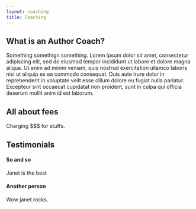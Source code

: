 ```yaml
---
layout: coaching
title: Coaching
---
```


## What is an Author Coach?

Something somethign something. Lorem ipsum dolor sit amet, consectetur adipiscing elit, sed do eiusmod tempor incididunt ut labore et dolore magna aliqua. Ut enim ad minim veniam, quis nostrud exercitation ullamco laboris nisi ut aliquip ex ea commodo consequat. Duis aute irure dolor in reprehenderit in voluptate velit esse cillum dolore eu fugiat nulla pariatur. Excepteur sint occaecat cupidatat non proident, sunt in culpa qui officia deserunt mollit anim id est laborum.

## All about fees

Charging $$$ for stuffs. 

## Testimonials 

#### So and so

Janet is the best

#### Another person

Wow janet rocks. 